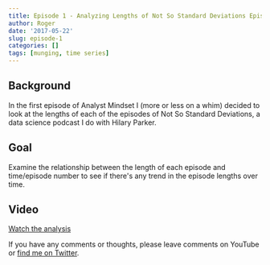 ```yaml
---
title: Episode 1 - Analyzing Lengths of Not So Standard Deviations Episodes
author: Roger
date: '2017-05-22'
slug: episode-1
categories: []
tags: [munging, time series]
---
```


## Background

In the first episode of Analyst Mindset I (more or less on a whim) decided to look at the lengths of each of the episodes of Not So Standard Deviations, a data science podcast I do with Hilary Parker. 

## Goal

Examine the relationship between the length of each episode and time/episode number to see if there's any trend in the episode lengths over time.

## Video

[Watch the analysis](https://youtu.be/pOA2wggeQkQ)

If you have any comments or thoughts, please leave comments on YouTube or [find me on Twitter](https://twitter.com/rdpeng).
